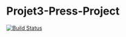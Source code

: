 # Projet3-Press-Project

[![Build Status](https://travis-ci.com/lwolf83/Project3---Press-Project.svg?branch=travis)](https://travis-ci.com/lwolf83/Project3---Press-Project)
